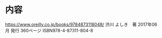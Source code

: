 # 内容
https://www.oreilly.co.jp/books/9784873118048/
渋川 よしき　著
2017年06月 発行
360ページ
ISBN978-4-87311-804-8
